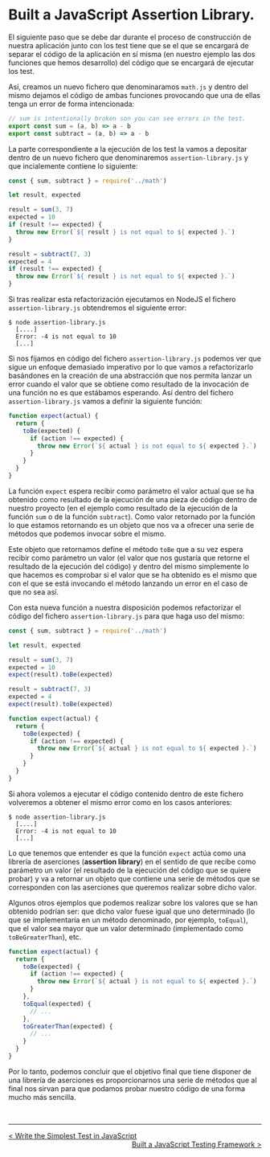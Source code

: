 # Built a JavaScript Assertion Library.

El siguiente paso que se debe dar durante el proceso de construcción de nuestra aplicación junto con los test tiene que se el que se encargará de separar el código de la aplicación en sí misma (en nuestro ejemplo las dos funciones que hemos desarrollo) del código que se encargará de ejecutar los test.

Así, creamos un nuevo fichero que denominaramos `math.js` y dentro del mismo dejamos el código de ambas funciones provocando que una de ellas tenga un error de forma intencionada:

```js
// sum is intentionally broken son you can see errors in the test.
export const sum = (a, b) => a - b
export const subtract = (a, b) => a - b
```

La parte correspondiente a la ejecución de los test la vamos a depositar dentro de un nuevo fichero que denominaremos `assertion-library.js` y que incialemente contiene lo siguiente:

```js
const { sum, subtract } = require('../math')

let result, expected

result = sum(3, 7)
expected = 10
if (result !== expected) {
  throw new Error(`${ result } is not equal to ${ expected }.`)
}

result = subtract(7, 3)
expected = 4
if (result !== expected) {
  throw new Error(`${ result } is not equal to ${ expected }.`)
}
```

Si tras realizar esta refactorización ejecutamos en NodeJS el fichero `assertion-library.js` obtendremos el siguiente error:

```console
$ node assertion-library.js
  [....]
  Error: -4 is not equal to 10
  [...]
```

Si nos fijamos en código del fichero `assertion-library.js` podemos ver que sigue un enfoque demasiado imperativo por lo que vamos a refactorizarlo basándones en la creación de una abstracción que nos permita lanzar un error cuando el valor que se obtiene como resultado de la invocación de una función no es que estábamos esperando. Así dentro del fichero `assertion-library.js` vamos a definir la siguiente función:

```js
function expect(actual) {
  return {
    toBe(expected) {
      if (action !== expected) {
        throw new Error(`${ actual } is not equal to ${ expected }.`)
      }
    }
  }
}
```

La función `expect` espera recibir como parámetro el valor actual que se ha obtenido como resultado de la ejecución de una pieza de código dentro de nuestro proyecto (en el ejemplo como resultado de la ejecución de la función `sum` o de la función `subtract`). Como valor retornado por la función lo que estamos retornando es un objeto que nos va a ofrecer una serie de métodos que podemos invocar sobre el mismo. 

Este objeto que retornamos define el método `toBe` que a su vez espera recibir como parámetro un valor (el valor que nos gustaría que retorne el resultado de la ejecución del código) y dentro del mismo simplemente lo que hacemos es comprobar si el valor que se ha obtenido es el mismo que con el que se está invocando el método lanzando un error en el caso de que no sea así.

Con esta nueva función a nuestra disposición podemos refactorizar el código del fichero `assertion-library.js` para que haga uso del mismo:

```js
const { sum, subtract } = require('../math')

let result, expected

result = sum(3, 7)
expected = 10
expect(result).toBe(expected)

result = subtract(7, 3)
expected = 4
expect(result).toBe(expected)

function expect(actual) {
  return {
    toBe(expected) {
      if (action !== expected) {
        throw new Error(`${ actual } is not equal to ${ expected }.`)
      }
    }
  }
}
```

Si ahora volemos a ejecutar el código contenido dentro de este fichero volveremos a obtener el mismo error como en los casos anteriores:

```console
$ node assertion-library.js
  [....]
  Error: -4 is not equal to 10
  [...]
```

Lo que tenemos que entender es que la función `expect` actúa como una librería de aserciones (**assertion library**) en el sentido de que recibe como parámetro un valor (el resultado de la ejecución del código que se quiere probar) y va a retornar un objeto que contiene una serie de métodos que se corresponden con las aserciones que queremos realizar sobre dicho valor.

Algunos otros ejemplos que podemos realizar sobre los valores que se han obtenido podrían ser: que dicho valor fuese igual que uno determinado (lo que se implementaría en un método denominado, por ejemplo, `toEqual`), que el valor sea mayor que un valor determinado (implementado como `toBeGreaterThan`), etc.

```js
function expect(actual) {
  return {
    toBe(expected) {
      if (action !== expected) {
        throw new Error(`${ actual } is not equal to ${ expected }.`)
      }
    },
    toEqual(expected) {
      // ...
    },
    toGreaterThan(expected) {
      // ...
    }
  }
}
```

Por lo tanto, podemos concluir que el objetivo final que tiene disponer de una librería de aserciones es proporcionarnos una serie de métodos que al final nos sirvan para que podamos probar nuestro código de una forma mucho más sencilla.

<br />

----
<div>
  <div style="float: left">
    <a href="./01_02.md">
      < Write the Simplest Test in JavaScript
    </a>
  </div>
  <div style="float: right">
    <a href="./01_04.md">
      Built a JavaScript Testing Framework >
    </a>
  </div>
</div>